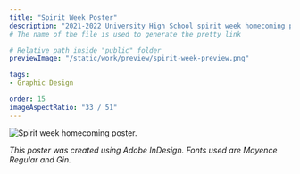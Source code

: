 ```yaml
---
title: "Spirit Week Poster"
description: "2021-2022 University High School spirit week homecoming poster."
# The name of the file is used to generate the pretty link

# Relative path inside "public" folder
previewImage: "/static/work/preview/spirit-week-preview.png"

tags:
- Graphic Design

order: 15
imageAspectRatio: "33 / 51"
---
```


![Spirit week homecoming poster.](/static/work/spirit-week-poster/Chen_Brendan_SpiritWeek.png)

*This poster was created using Adobe InDesign. Fonts used are Mayence Regular and Gin.*